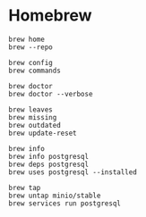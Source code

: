 # Homebrew

```
brew home
brew --repo
```

```
brew config
brew commands
```

```
brew doctor
brew doctor --verbose
```

```
brew leaves
brew missing
brew outdated
brew update-reset
```

```
brew info
brew info postgresql
brew deps postgresql
brew uses postgresql --installed
```

```
brew tap
brew untap minio/stable
brew services run postgresql
```
